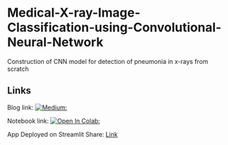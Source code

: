 # Medical-X-ray-Image-Classification-using-Convolutional-Neural-Network
Construction of CNN model for detection of pneumonia in x-rays from scratch


## Links

Blog link:
[![Medium: ](https://img.icons8.com/ios-filled/25/000000/medium-monogram.png)](https://smarthardik10.medium.com/medical-x-ray-%EF%B8%8F-image-classification-using-convolutional-neural-network-9a6d33b1c2a)

Notebook link:
[![Open In Colab: ](https://colab.research.google.com/assets/colab-badge.svg)](https://colab.research.google.com/drive/1J6nM1LlGE-DW93QO-yFkeBSGv9OQoHSC?usp=sharing)

App Deployed on Streamlit Share:
[Link](https://share.streamlit.io/smarthardik10/xray-classifier/main/webapp.py)


